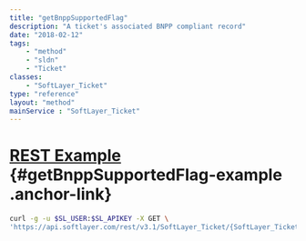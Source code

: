 ```yaml
---
title: "getBnppSupportedFlag"
description: "A ticket's associated BNPP compliant record"
date: "2018-02-12"
tags:
    - "method"
    - "sldn"
    - "Ticket"
classes:
    - "SoftLayer_Ticket"
type: "reference"
layout: "method"
mainService : "SoftLayer_Ticket"
---
```


# [REST Example](#getBnppSupportedFlag-example) <a href="/article/rest/"><i class="fas fa-question"></i></a> {#getBnppSupportedFlag-example .anchor-link} 
```bash
curl -g -u $SL_USER:$SL_APIKEY -X GET \
'https://api.softlayer.com/rest/v3.1/SoftLayer_Ticket/{SoftLayer_TicketID}/getBnppSupportedFlag'
```

